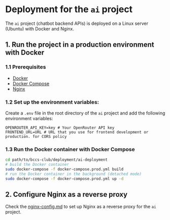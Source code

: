 # Deployment for the `ai` project

The `ai` project (chatbot backend APIs) is deployed on a Linux server (Ubuntu) with Docker and Nginx.

## 1. Run the project in a production environment with Docker

### 1.1 Prerequisites

- [Docker](https://www.docker.com/get-started/)
- [Docker Compose](https://docs.docker.com/compose/install/)
- [Nginx](https://nginx.org/)

### 1.2 Set up the environment variables:

Create a `.env` file in the root directory of the `ai` project and add the following environment variables:
```
OPENROUTER_API_KEY=key # Your OpenRouter API key
FRONTEND_URL=URL # URL that you use for frontend development or production. for CORS policy
```

### 1.3 Run the Docker container with Docker Compose

```bash
cd path/to/bccs-club/deployment/ai-deployment
# build the Docker container
sudo docker-compose -f docker-compose.prod.yml build
# run the Docker container in the background (detached mode)
sudo docker-compose -f docker-compose.prod.yml up -d
```

## 2. Configure Nginx as a reverse proxy

Check the [nginx-config.md](nginx-config.md) to set up Nginx as a reverse proxy for the `ai` project.
